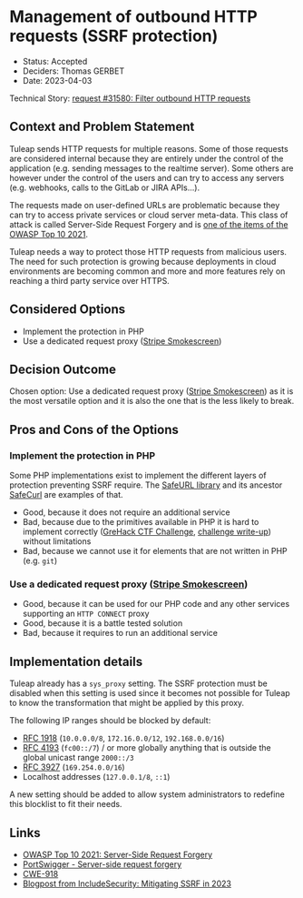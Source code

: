 # Management of outbound HTTP requests (SSRF protection)

* Status: Accepted
* Deciders: Thomas GERBET
* Date: 2023-04-03

Technical Story: [request #31580: Filter outbound HTTP requests][9]

## Context and Problem Statement

Tuleap sends HTTP requests for multiple reasons.
Some of those requests are considered internal because they are entirely under the control of the application
(e.g. sending messages to the realtime server). Some others are however under the control of the users and can try to
access any servers (e.g. webhooks, calls to the GitLab or JIRA APIs...).

The requests made on user-defined URLs are problematic because they can try to access private services or cloud server
meta-data. This class of attack is called Server-Side Request Forgery and is [one of the items of the OWASP Top 10 2021][0].

Tuleap needs a way to protect those HTTP requests from malicious users. The need for such protection is growing because
deployments in cloud environments are becoming common and more and more features rely on reaching a third party service
over HTTPS.

## Considered Options

* Implement the protection in PHP
* Use a dedicated request proxy ([Stripe Smokescreen][5])

## Decision Outcome

Chosen option: Use a dedicated request proxy ([Stripe Smokescreen][5]) as it is the most versatile option and it is also
the one that is the less likely to break.

## Pros and Cons of the Options

### Implement the protection in PHP

Some PHP implementations exist to implement the different layers of protection preventing SSRF require. The
[SafeURL library][1] and its ancestor [SafeCurl][2] are examples of that.

* Good, because it does not require an additional service
* Bad, because due to the primitives available in PHP it is hard to implement correctly
  ([GreHack CTF Challenge][3], [challenge write-up][4]) without limitations
* Bad, because we cannot use it for elements that are not written in PHP (e.g. `git`)

### Use a dedicated request proxy ([Stripe Smokescreen][5])

* Good, because it can be used for our PHP code and any other services supporting an `HTTP CONNECT` proxy
* Good, because it is a battle tested solution
* Bad, because it requires to run an additional service

## Implementation details

Tuleap already has a `sys_proxy` setting. The SSRF protection must be disabled when this setting is used since it
becomes not possible for Tuleap to know the transformation that might be applied by this proxy.

The following IP ranges should be blocked by default:
* [RFC 1918][6] (`10.0.0.0/8`, `172.16.0.0/12`, `192.168.0.0/16`)
* [RFC 4193][7] (`fc00::/7`) / or more globally anything that is outside the global unicast range `2000::/3`
* [RFC 3927][8] (`169.254.0.0/16`)
* Localhost addresses (`127.0.0.1/8`, `::1`)


A new setting should be added to allow system administrators to redefine this blocklist to fit their needs.

## Links

* [OWASP Top 10 2021: Server-Side Request Forgery][0]
* [PortSwigger - Server-side request forgery](https://portswigger.net/web-security/ssrf)
* [CWE-918](https://cwe.mitre.org/data/definitions/918.html)
* [Blogpost from IncludeSecurity: Mitigating SSRF in 2023](https://blog.includesecurity.com/2023/03/mitigating-ssrf-in-2023/)

[0]: https://owasp.org/Top10/en/A10_2021-Server-Side_Request_Forgery_(SSRF)/
[1]: https://github.com/includesecurity/safeurl-php
[2]: https://github.com/wkcaj/safecurl
[3]: https://github.com/GreHack/CTF-challs/tree/743c4bdc9519cccf7124c8be9838270238729e21/2018/Web/350%20-%20Microservices
[4]: https://github.com/LeSuisse/slides/blob/0618361969d1b0c3f928aed0f94cd1b1d54ecfd8/Grenoble_Cybersecurity_Meetup/GreHack18_CTF/grehack18-ctf.md#microservices---350-web
[5]: https://github.com/stripe/smokescreen
[6]: https://rfc-editor.org/rfc/rfc1918.html
[7]: https://rfc-editor.org/rfc/rfc4193.html
[8]: https://rfc-editor.org/rfc/rfc3927.html
[9]: https://tuleap.net/plugins/tracker/?aid=31580
